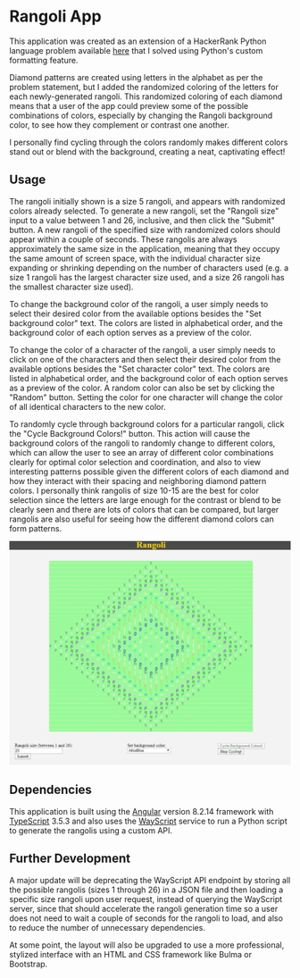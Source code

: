 # Rangoli App

This application was created as an extension of a HackerRank Python language problem available [here](https://www.hackerrank.com/challenges/alphabet-rangoli/problem) that I solved using Python's custom formatting feature.

Diamond patterns are created using letters in the alphabet as per the problem
statement, but I added the randomized coloring of the letters for each newly-generated rangoli. This randomized coloring of each diamond means that a user of the app could preview some of the possible combinations of colors, especially by changing the Rangoli background color, to see how they complement or contrast one another.

I personally find cycling through the colors randomly makes different colors stand out or blend with the background, creating a neat, captivating effect!

## Usage

The rangoli initially shown is a size 5 rangoli, and appears with randomized colors already selected. To generate a new rangoli, set the "Rangoli size" input to a value between 1 and 26, inclusive, and then click the "Submit" button. A new rangoli of the specified size with randomized colors should appear within a couple of seconds. These rangolis are always approximately the same size in the application, meaning that they occupy the same amount of screen space, with the individual character size expanding or shrinking depending on the number of characters used (e.g. a size 1 rangoli has the largest character size used, and a size 26 rangoli has the smallest character size used).

To change the background color of the rangoli, a user simply needs to select their desired color from the available options besides the "Set background color" text. The colors are listed in alphabetical order, and the background color of each option serves as a preview of the color.

To change the color of a character of the rangoli, a user simply needs to click on one of the characters and then select their desired color from the available options besides the "Set character color" text. The colors are listed in alphabetical order, and the background color of each option serves as a preview of the color. A random color can also be set by clicking the "Random" button. Setting the color for one character will change the color of all identical characters to the new color.

To randomly cycle through background colors for a particular rangoli, click the "Cycle Background Colors!" button. This action will cause the background colors of the rangoli to randomly change to different colors, which can allow the user to see an array of different color combinations clearly for optimal color selection and coordination, and also to view interesting patterns possible given the different colors of each diamond and how they interact with their spacing and neighboring diamond pattern colors. I personally think rangolis of size 10-15 are the best for color selection since the letters are large enough for the contrast or blend to be clearly seen and there are lots of colors that can be compared, but larger rangolis are also useful for seeing how the different diamond colors can form patterns.

<img src="src/assets/rangoli_app.gif">

## Dependencies

This application is built using the [Angular](https://angularjs.org/) version 8.2.14 framework with [TypeScript](https://www.typescriptlang.org/) 3.5.3 and also uses the [WayScript](https://wayscript.com/) service to run a Python script to generate the rangolis using a custom API.

## Further Development

A major update will be deprecating the WayScript API endpoint by storing all the possible rangolis (sizes 1 through 26) in a JSON file and then loading a specific size rangoli upon user request, instead of querying the WayScript server, since that should accelerate the rangoli generation time so a user does not need to wait a couple of seconds for the rangoli to load, and also to reduce the number of unnecessary dependencies.

At some point, the layout will also be upgraded to use a more professional, stylized interface with an HTML and CSS framework like Bulma or Bootstrap.
